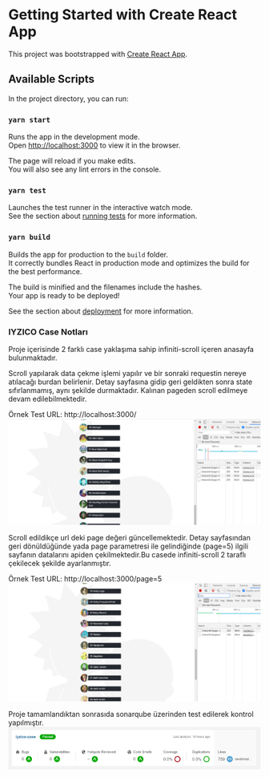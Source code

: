 # Getting Started with Create React App

This project was bootstrapped with [Create React App](https://github.com/facebook/create-react-app).

## Available Scripts

In the project directory, you can run:

### `yarn start`

Runs the app in the development mode.\
Open [http://localhost:3000](http://localhost:3000) to view it in the browser.

The page will reload if you make edits.\
You will also see any lint errors in the console.

### `yarn test`

Launches the test runner in the interactive watch mode.\
See the section about [running tests](https://facebook.github.io/create-react-app/docs/running-tests) for more information.

### `yarn build`

Builds the app for production to the `build` folder.\
It correctly bundles React in production mode and optimizes the build for the best performance.

The build is minified and the filenames include the hashes.\
Your app is ready to be deployed!

See the section about [deployment](https://facebook.github.io/create-react-app/docs/deployment) for more information.

### IYZICO Case Notları

Proje içerisinde 2 farklı case yaklaşıma sahip infiniti-scroll içeren anasayfa bulunmaktadır.

Scroll yapılarak data çekme işlemi yapılır ve bir sonraki requestin nereye atılacağı burdan belirlenir. Detay sayfasına gidip geri geldikten sonra state sıfırlanmamış, aynı şekilde durmaktadır. Kalınan pageden scroll edilmeye devam edilebilmektedir.

Örnek Test URL: http://localhost:3000/
![alt text](https://github.com/umtdlgc/iyzico-case/blob/main/public/assets/iyzico-case-homev1.png?raw=true)

Scroll edildikçe url deki page değeri güncellemektedir. Detay sayfasından geri dönüldüğünde yada page parametresi ile gelindiğinde (page=5) ilgili sayfanın datalarını apiden çekilmektedir.Bu casede infiniti-scroll 2 taraflı çekilecek şekilde ayarlanmıştır.

Örnek Test URL: http://localhost:3000/page=5
![alt text](https://github.com/umtdlgc/iyzico-case/blob/main/public/assets/iyzico-case-homev2.png?raw=true)

Proje tamamlandıktan sonrasıda sonarqube üzerinden test edilerek kontrol yapılmıştır.
![alt text](https://github.com/umtdlgc/iyzico-case/blob/main/public/assets/iyzico-sonarqube-result.png?raw=true)
